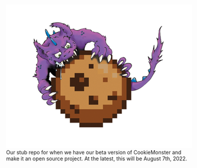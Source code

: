 ![alt text](https://github.com/ProfessionallyEvil/cookie-monster/blob/main/CookieMonster.png?raw=true)
Our stub repo for when we have our beta version of CookieMonster and make it an open source project.  At the latest, this will be August 7th, 2022.
